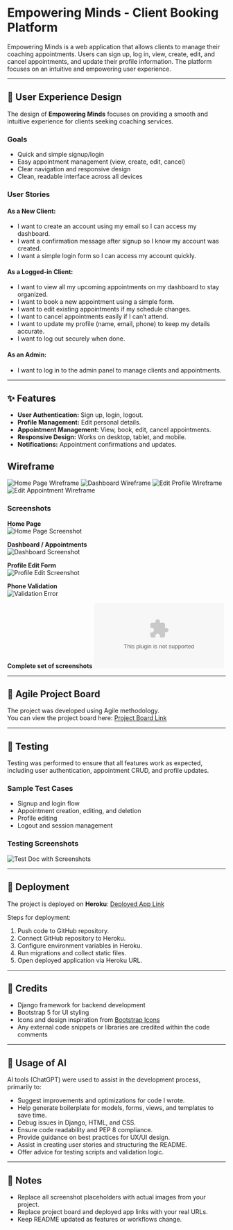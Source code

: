 # Empowering Minds - Client Booking Platform

Empowering Minds is a web application that allows clients to manage their coaching appointments. Users can sign up, log in, view, create, edit, and cancel appointments, and update their profile information. The platform focuses on an intuitive and empowering user experience.

---

## 🧩 User Experience Design

The design of **Empowering Minds** focuses on providing a smooth and intuitive experience for clients seeking coaching services.

### Goals
- Quick and simple signup/login
- Easy appointment management (view, create, edit, cancel)
- Clear navigation and responsive design
- Clean, readable interface across all devices

### User Stories

#### As a New Client:
- I want to create an account using my email so I can access my dashboard.
- I want a confirmation message after signup so I know my account was created.
- I want a simple login form so I can access my account quickly.

#### As a Logged-in Client:
- I want to view all my upcoming appointments on my dashboard to stay organized.
- I want to book a new appointment using a simple form.
- I want to edit existing appointments if my schedule changes.
- I want to cancel appointments easily if I can’t attend.
- I want to update my profile (name, email, phone) to keep my details accurate.
- I want to log out securely when done.

#### As an Admin:
- I want to log in to the admin panel to manage clients and appointments.

---

## ✨ Features

- **User Authentication:** Sign up, login, logout.
- **Profile Management:** Edit personal details.
- **Appointment Management:** View, book, edit, cancel appointments.
- **Responsive Design:** Works on desktop, tablet, and mobile.
- **Notifications:** Appointment confirmations and updates.

## Wireframe

![Home Page Wireframe](clients/static/clients/images/HP.png)
![Dashboard Wireframe](clients/static/clients/images/Dashboardwireframe.JPG)
![Edit Profile Wireframe](clients/static/clients/images/EditPWireframe.JPG)
![Edit Appointment Wireframe](clients/static/clients/images/EditApp.JPG)


### Screenshots

**Home Page**  
![Home Page Screenshot](clients/static/clients/images/HP.png)

**Dashboard / Appointments**  
![Dashboard Screenshot](clients/static/clients/images/Dashboard.png)

**Profile Edit Form**  
![Profile Edit Screenshot](clients/static/clients/images/EditProfile.png)

**Phone Validation**  
![Validation Error](clients/static/clients/images/PhoneValidation.JPG)

**Complete set of screenshots**
![Screenshots](clients/static/clients/documents/Test%20Screenshots.docx)

---

## 🏃 Agile Project Board

The project was developed using Agile methodology.  
You can view the project board here: [Project Board Link](https://github.com/users/HafsaA85/projects/6)

---

## 🧪 Testing

Testing was performed to ensure that all features work as expected, including user authentication, appointment CRUD, and profile updates.

### Sample Test Cases
- Signup and login flow
- Appointment creation, editing, and deletion
- Profile editing
- Logout and session management

### Testing Screenshots
 
![Test Doc with Screenshots](clients/static/clients/documents/)



---

## 🚀 Deployment

The project is deployed on **Heroku**: [Deployed App Link](https://bootcamp-project-b0cace5ba99e.herokuapp.com/)  

Steps for deployment:
1. Push code to GitHub repository.
2. Connect GitHub repository to Heroku.
3. Configure environment variables in Heroku.
4. Run migrations and collect static files.
5. Open deployed application via Heroku URL.

---

## 📜 Credits

- Django framework for backend development
- Bootstrap 5 for UI styling
- Icons and design inspiration from [Bootstrap Icons](https://icons.getbootstrap.com/)
- Any external code snippets or libraries are credited within the code comments

---

## 🤖 Usage of AI

AI tools (ChatGPT) were used to assist in the development process, primarily to:

- Suggest improvements and optimizations for code I wrote.
- Help generate boilerplate for models, forms, views, and templates to save time.
- Debug issues in Django, HTML, and CSS.
- Ensure code readability and PEP 8 compliance.
- Provide guidance on best practices for UX/UI design.
- Assist in creating user stories and structuring the README.
- Offer advice for testing scripts and validation logic.

---

## 📌 Notes

- Replace all screenshot placeholders with actual images from your project.
- Replace project board and deployed app links with your real URLs.
- Keep README updated as features or workflows change.
